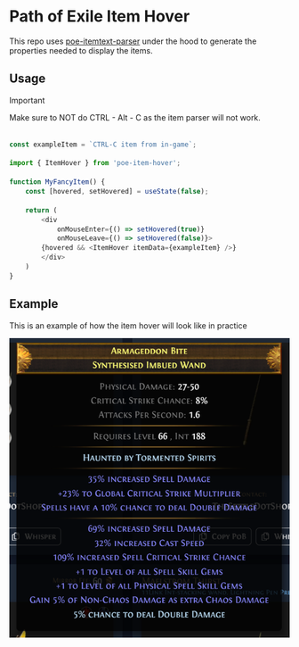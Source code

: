 # Path of Exile Item Hover

This repo uses [poe-itemtext-parser](https://github.com/klayveR/poe-itemtext-parser) under the hood to generate the properties needed to display the items.

## Usage

> [!IMPORTANT]
> Make sure to NOT do CTRL - Alt - C as the item parser will not work.

```ts

const exampleItem = `CTRL-C item from in-game`;

import { ItemHover } from 'poe-item-hover';

function MyFancyItem() {
    const [hovered, setHovered] = useState(false);

    return (
        <div 
            onMouseEnter={() => setHovered(true)}
            onMouseLeave={() => setHovered(false)}>
        {hovered && <ItemHover itemData={exampleItem} />}
        </div>
    )
}
```

## Example

This is an example of how the item hover will look like in practice

![Item hover in action](docs/example.png)


